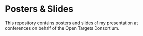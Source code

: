 
# Posters & Slides

This repository contains posters and slides of my presentation at conferences on behalf of the Open Targets Consortium.


